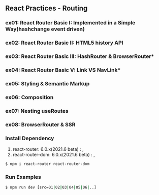 ## React Practices - Routing

### ex01: React Router Basic I: Implemented in a Simple Way(hashchange event driven)
### ex02: React Router Basic II: HTML5 history API
### ex03: React Router Basic III: HashRouter &amp; BrowserRouter*
### ex04: React Router Basic V: Link VS NavLink*
### ex05: Styling &amp; Semantic Markup
### ex06: Composition
### ex07: Nesting useRoutes
### ex08: BrowserRouter & SSR

### Install Dependency
1. react-router: 6.0.x(2021.6 beta)         : <Routes>, <Route>
2. react-router-dom: 6.0.x(2021.6 beta)     : <HashRoute>, <BrowserRouter>

```bash
$ npm i react-router react-router-dom
```

### Run Examples
```bash
$ npm run dev [src=01|02|03|04|05|06|..]
```


